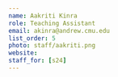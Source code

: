 ```yaml
---
name: Aakriti Kinra
role: Teaching Assistant
email: akinra@andrew.cmu.edu
list_order: 5
photo: staff/aakriti.png
website: 
staff_for: [s24]
---
```


